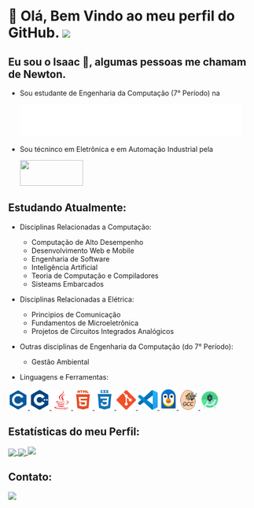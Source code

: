 # 👋 Olá, Bem Vindo ao meu perfil do GitHub. <a href="https://github.com/ISS2718" target="_blank" rel="noreferrer"><img src="https://komarev.com/ghpvc/?username=ISS2718&color=81a1c1"/></a>

## Eu sou o Isaac 🐌, algumas pessoas me chamam de Newton.

 - Sou estudante de Engenharia da Computação (7° Período) na

    <a href="https://www5.usp.br" target="_blank" rel="noreferrer"><img src="img/usp-2018.png" width="450" height="66"/></a>
 
 - Sou técninco em Eletrônica e em Automação Industrial pela

    <a href="https://www.cps.sp.gov.br/etec/" target="_blank" rel="noreferrer"><img src="https://fatweb.s3.amazonaws.com/vestibulinhoetec/assets/img/layout/logotipo-etec.png" width="128" height="52"/></a>

## Estudando Atualmente:
 - Disciplinas Relacionadas a Computação:
   - Computação de Alto Desempenho
   - Desenvolvimento Web e Mobile
   - Engenharia de Software
   - Inteligência Artificial
   - Teoria de Computação e Compiladores
   - Sisteams Embarcados

 - Disciplinas Relacionadas a Elétrica:
   - Principios de Comunicação
   - Fundamentos de Microeletrônica
   - Projetos de Circuitos Integrados Analógicos

 - Outras disciplinas de Engenharia da Computação (do 7° Período):
   - Gestão Ambiental

- Linguagens e Ferramentas:

<a href="https://devdocs.io/c/" target="_blank" rel="noreferrer"> <img src="https://raw.githubusercontent.com/devicons/devicon/master/icons/c/c-plain.svg" alt="c" width="40" height="40"/> </a>
<a href="https://devdocs.io/cpp/" target="_blank" rel="noreferrer"> <img src="https://raw.githubusercontent.com/devicons/devicon/master/icons/cplusplus/cplusplus-plain.svg" alt="cplusplus" width="40" height="40"/> </a><a href="https://docs.oracle.com/en/java/" target="_blank" rel="noreferrer"> <img src="https://raw.githubusercontent.com/devicons/devicon/master/icons/java/java-plain.svg" alt="java" width="40" height="40"/> </a>
</a> <a href="https://devdocs.io/html/" target="_blank" rel="noreferrer"> <img src="https://raw.githubusercontent.com/devicons/devicon/master/icons/html5/html5-plain-wordmark.svg" alt="html5" width="40" height="40"/> </a> <a href="https://devdocs.io/css/" target="_blank" rel="noreferrer"> <img src="https://raw.githubusercontent.com/devicons/devicon/master/icons/css3/css3-plain-wordmark.svg" alt="css3" width="40" height="40"/> </a> 
<a href="https://git-scm.com/" target="_blank" rel="noreferrer"> <img src="https://raw.githubusercontent.com/devicons/devicon/master/icons/git/git-plain.svg" alt="git" width="40" height="40"/> </a>
<a href="https://code.visualstudio.com" target="_blank" rel="noreferrer"> <img src="https://raw.githubusercontent.com/devicons/devicon/master/icons/vscode/vscode-original.svg" alt="vscode" width="40" height="40"/> </a>
<a href="https://learn.microsoft.com/pt-br/windows/wsl/about" target="_blank" rel="noreferrer"> <img src="./img/WSL_TUX.png" alt="gcc" width="35" height=""/> </a>
<a href="https://gcc.gnu.org" target="_blank" rel="noreferrer"> <img src="https://raw.githubusercontent.com/devicons/devicon/master/icons/gcc/gcc-original.svg" alt="gcc" width="40" height="40"/> </a>
<a href="https://developer.android.com/studio/intro" target="_blank" rel="noreferrer"> <img src="./img/Android_Studio.png" alt="AndroidStudio" width="40" height="40"/></a>

## Estatísticas do meu Perfil:

<a href="https://github.com/ISS2718" target="_blank" rel="noreferrer">
  <img height=200 align="center" src="https://github-readme-stats.vercel.app/api?username=ISS2718&theme=nord" />
</a>
<a href="https://github.com/ISS2718" target="_blank" rel="noreferrer">
  <img height=200 align="center" src="https://github-readme-stats.vercel.app/api/top-langs?username=ISS2718&layout=compact&hide=Stata,MakeFile&langs_count=10&theme=nord&card_width=360" />
</a>
<a href="https://github.com/ISS2718" target="_blank" rel="noreferrer">
 <img src="https://github-readme-streak-stats.herokuapp.com/?user=ISS2718&theme=nord&fire=FA4944&locale=pt-br&card_width=803"/>
</a>

## Contato:

<a href="https://www.linkedin.com/in/isaac-soares-76a111197/" target="_blank"><img src="https://img.shields.io/badge/-LinkedIn-%230077B5?style=for-the-badge&logo=linkedin&logoColor=white" target="_blank"></a>   
